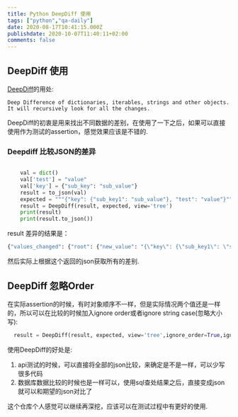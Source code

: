 ```yaml
---
title: Python DeepDiff 使用 
tags: ["python","qa-daily"]
date: 2020-08-17T10:41:15.000Z
publishdate: 2020-10-07T11:40:11+02:00
comments: false
---
```


## DeepDiff 使用
[DeepDiff](https://deepdiff.readthedocs.io/en/latest/)的用处:
```
Deep Difference of dictionaries, iterables, strings and other objects. It will recursively look for all the changes.
```

DeepDiff的初衷是用来找出不同数据的差别，在使用了一下之后，如果可以直接使用作为测试的assertion，感觉效果应该是不错的.

### Deepdiff 比较JSON的差异

```python

    val = dict()
    val['test'] = "value"
    val['key'] = {"sub_key": "sub_value"}
    result = to_json(val)
    expected = """{"key": {"sub_key1": "sub_value"}, "test": "value"}"""
    result = DeepDiff(result, expected, view='tree')
    print(result)
    print(result.to_json())

```

result 差异的结果是：

```python
{"values_changed": {"root": {"new_value": "{\"key\": {\"sub_key1\": \"sub_value\"}, \"test\": \"value\"}", "old_value": "{\"key\": {\"sub_key\": \"sub_value\"}, \"test\": \"value\"}"}}}
```

然后实际上根据这个返回的json获取所有的差别.

## DeepDiff 忽略Order

在实际assertion的时候，有时对象顺序不一样，但是实际情况两个值还是一样的，所以可以在比较的时候加入ignore order或者ignore string case(忽略大小写):

```python
  result = DeepDiff(result, expected, view='tree',ignore_order=True,ignore_string_case=True)
```

使用DeepDiff的好处是:
1. api测试的时候，可以直接将全部的json比较，来确定是不是一样，可以少写很多代码
2. 数据库数据比较的时候也是一样可以，使用sql查处结果之后，直接变成json就可以和期望的json对比了

这个仓库个人感觉可以继续再深挖，应该可以在测试过程中有更好的使用.


